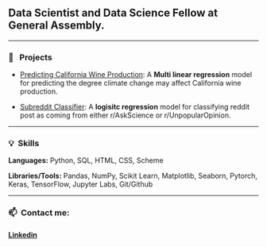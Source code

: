 
## **Data Scientist** and **Data Science Fellow at General Assembly.**

---
###  💾 &nbsp; Projects

- [Predicting California Wine Production](>link_here<): A **Multi linear regression** model for predicting the degree climate change may affect California wine production.


- [Subreddit Classifier](https://github.com/Jack-Rayner/reddit-classification): A **logisitc regression** model for classifying reddit post as coming from either r/AskScience or r/UnpopularOpinion.

---
### 💡&nbsp; Skills
**Languages:** Python, SQL, HTML, CSS, Scheme

**Libraries/Tools:** Pandas, NumPy, Scikit Learn, Matplotlib, Seaborn, Pytorch, Keras, TensorFlow, Jupyter Labs, Git/Github

---
### 📫 &nbsp;Contact me:
#### [Linkedin](https://www.linkedin.com/in/raynerjack/)
